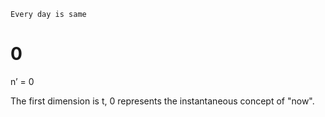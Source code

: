     Every day is same

# 0

n’ = 0

The first dimension is t, 0 represents the instantaneous concept of "now".

